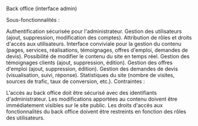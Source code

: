 Back office (interface admin)

Sous-fonctionnalités :

Authentification sécurisée pour l'administrateur.
Gestion des utilisateurs (ajout, suppression, modification des comptes).
Attribution de rôles et droits d'accès aux utilisateurs.
Interface conviviale pour la gestion du contenu (pages, services, réalisations, témoignages, offres d'emploi, demandes de devis).
Possibilité de modifier le contenu du site en temps réel.
Gestion des témoignages clients (ajout, suppression, édition).
Gestion des offres d'emploi (ajout, suppression, édition).
Gestion des demandes de devis (visualisation, suivi, réponse).
Statistiques du site (nombre de visites, sources de trafic, taux de conversion, etc.).
Contraintes :

L'accès au back office doit être sécurisé avec des identifiants d'administrateur.
Les modifications apportées au contenu doivent être immédiatement visibles sur le site public.
Les droits d'accès aux fonctionnalités du back office doivent être restreints en fonction des rôles des utilisateurs.
